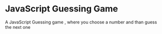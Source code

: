 # JavaScript Guessing Game
 A JavaScript Guessing game , where you choose a number and than guess the next one
